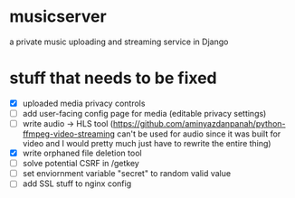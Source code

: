 # musicserver
a private music uploading and streaming service in Django

# stuff that needs to be fixed
- [x] uploaded media privacy controls
- [ ] add user-facing config page for media (editable privacy settings)
- [ ] write audio -> HLS tool (https://github.com/aminyazdanpanah/python-ffmpeg-video-streaming can't be used for audio since it was built for video and I would pretty much just have to rewrite the entire thing)
- [x] write orphaned file deletion tool
- [ ] solve potential CSRF in /getkey
- [ ] set enviornment variable "secret" to random valid value
- [ ] add SSL stuff to nginx config